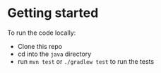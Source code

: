 # Getting started

To run the code locally:

- Clone this repo
- cd into the `java` directory
- run `mvn test` or `./gradlew test` to run the tests
